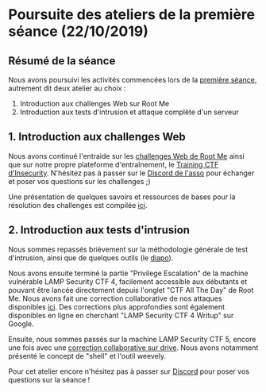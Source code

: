 # Poursuite des ateliers de la première séance (22/10/2019)

## Résumé de la séance

Nous avons poursuivi les activités commencées lors de la [première séance](./seance-1.md), autrement dit deux atelier au choix :

1. Introduction aux challenges Web sur Root Me
2. Introduction aux tests d'intrusion et attaque complète d'un serveur

## 1. Introduction aux challenges Web

Nous avons continué l'entraide sur les [challenges Web de Root Me](https://www.root-me.org/fr/Challenges/Web-Serveur/) ainsi que sur notre propre plateforme d'entraînement, le [Training CTF d'Insecurity](https://training-ctf.insecurity-insa.fr/). N'hésitez pas à passer sur le [Discord de l'asso](https://discord.com/invite/WrxXVNh) pour échanger et poser vos questions sur les challenges ;)

Une présentation de quelques savoirs et ressources de bases pour la résolution des challenges est compilée [ici](../../../resources/introductions/introduction-web.md).

## 2. Introduction aux tests d'intrusion

Nous sommes repassés brièvement sur la méthodologie générale de test d'intrusion, ainsi que de quelques outils (le [diapo](https://docs.google.com/presentation/d/1S5Y8R5eJz3e_1dX639O5KEr1VdxCJ2Bn4gjLhS9p1cI/edit?usp=sharing)).

Nous avons ensuite terminé la partie "Privilege Escalation" de la machine vulnérable LAMP Security CTF 4, facilement accessible aux débutants et pouvant être lancée directement depuis l'onglet "CTF All The Day" de Root Me. Nous avons fait une correction collaborative de nos attaques disponibles [ici](https://docs.google.com/document/d/1qWc0PbX60qJqovd-NHJMfGEKXN6JSNGXjBhijoXU0pY/edit#heading=h.5lkswpbjluuk). Des corrections plus approfondies sont également disponibles en ligne en cherchant "LAMP Security CTF 4 Writup" sur Google.

Ensuite, nous sommes passés sur la machine LAMP Security CTF 5, encore une fois avec une [correction collaborative sur drive](https://docs.google.com/document/d/1hXxZ65DVBrJq-DBwQefjHF9iaOpVL3EZ00Xc1_K47Kw/edit?usp=sharing). Nous avons notamment présenté le concept de "shell" et l'outil weevely. 

Pour cet atelier encore n'hésitez pas à passer sur [Discord](https://discord.com/invite/WrxXVNh) pour poser vos questions sur la séance !
